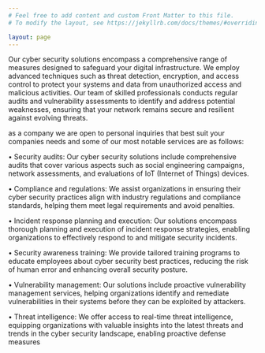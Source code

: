 ```yaml
---
# Feel free to add content and custom Front Matter to this file.
# To modify the layout, see https://jekyllrb.com/docs/themes/#overriding-theme-defaults

layout: page
---
```

Our cyber security solutions encompass a comprehensive range of measures designed to safeguard your digital infrastructure. We employ advanced techniques such as threat detection, encryption, and access control to protect your systems and data from unauthorized access and malicious activities. Our team of skilled professionals conducts regular audits and vulnerability assessments to identify and address potential weaknesses, ensuring that your network remains secure and resilient against evolving threats.

as a company we are open to personal inquiries that best suit your companies needs and some of our most notable services are as follows:



• Security audits: Our cyber security solutions include comprehensive audits that cover various aspects such as social engineering campaigns, network assessments, and evaluations of IoT (Internet of Things) devices.

• Compliance and regulations: We assist organizations in ensuring their cyber security practices align with industry regulations and compliance standards, helping them meet legal requirements and avoid penalties.

• Incident response planning and execution: Our solutions encompass thorough planning and execution of incident response strategies, enabling organizations to effectively respond to and mitigate security incidents.

• Security awareness training: We provide tailored training programs to educate employees about cyber security best practices, reducing the risk of human error and enhancing overall security posture.

• Vulnerability management: Our solutions include proactive vulnerability management services, helping organizations identify and remediate vulnerabilities in their systems before they can be exploited by attackers.

• Threat intelligence: We offer access to real-time threat intelligence, equipping organizations with valuable insights into the latest threats and trends in the cyber security landscape, enabling proactive defense measures
